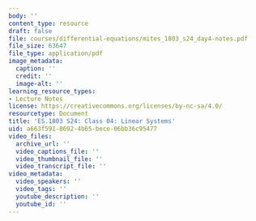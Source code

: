 ```yaml
---
body: ''
content_type: resource
draft: false
file: courses/differential-equations/mites_1803_s24_day4-notes.pdf
file_size: 63647
file_type: application/pdf
image_metadata:
  caption: ''
  credit: ''
  image-alt: ''
learning_resource_types:
- Lecture Notes
license: https://creativecommons.org/licenses/by-nc-sa/4.0/
resourcetype: Document
title: 'ES.1803 S24: Class 04: Linear Systems'
uid: a663f591-8692-4b65-bece-06bb36c95477
video_files:
  archive_url: ''
  video_captions_file: ''
  video_thumbnail_file: ''
  video_transcript_file: ''
video_metadata:
  video_speakers: ''
  video_tags: ''
  youtube_description: ''
  youtube_id: ''
---
```

